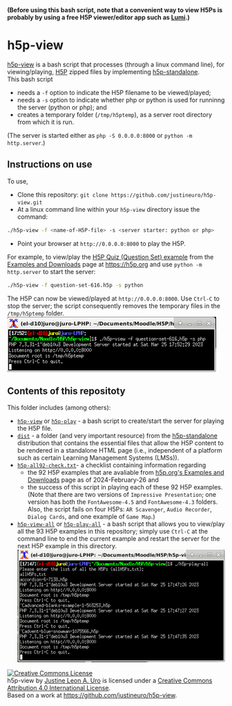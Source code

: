 **(Before using this bash script, note that a convenient way to view H5Ps is probably by using a free H5P viewer/editor app such as [Lumi](https://app.lumi.education/).)**

# h5p-view  
[h5p-view](https://github.com/justineuro/h5p-view) is a bash script that processes (through a linux command line), for viewing/playing, [H5P](https://h5p.org/getting-started) zipped files by implementing [h5p-standalone](https://github.com/tunapanda/h5p-standalone).  
This bash script 

* needs a `-f` option to indicate the H5P filename to be viewed/played;
* needs a `-s` option to indicate whether php or python is used for runninng the server (python or php); and 
* creates a temporary folder (`/tmp/h5ptemp`), as a server root directory from which it is run.

(The server is started either as `php -S 0.0.0.0:8000` or `python -m http.server`.)  

## Instructions on use
To use,

* Clone this repository: `git clone https://github.com/justineuro/h5p-view.git`
* At a linux command line within your `h5p-view` directory issue the command:
```sh
./h5p-view -f <name-of-H5P-file> -s <server starter: python or php>
```
* Point your browser at `http://0.0.0.0:8000` to play the H5P.

For example, to view/play the [H5P Quiz (Question Set) example](https://h5p.org/question-set) from the [Examples and Downloads](https://h5p.org/content-types-and-applications) page at https://h5p.org and use `python -m http.server` to start the server:
```sh
./h5p-view -f question-set-616.h5p -s python
```
The H5P can now be viewed/played at `http://0.0.0.0:8000`. 
Use `Ctrl-C` to stop the server; the script consequently removes the temporary files in the `/tmp/h5ptemp` folder.  
![](./h5p-view-quiz-shot.png)
  
## Contents of this repositoty
This folder includes (among others):
  
* [`h5p-view`](./h5p-view) or [`h5p-play`](./h5p-play) - a bash script to create/start the server for playing the H5P file.
* [`dist`](./dist) - a folder (and very important resource) from the [h5p-standalone](https://github.com/tunapanda/h5p-standalone) distribution that contains the essential files that allow the H5P content to be rendered in a standalone HTML page (i.e., independent of a platform such as certain Learning Management Systems (LMSs)).  
* [`h5p-all92-check.txt`](./h5p-all92-check.txt)- a checklist containing information regarding  
  * the 92 H5P examples that are avaliable from [h5p.org's Examples and Downloads](https://h5p.org/content-types-and-applications) page as of 2024-February-26 and 
  * the success of this script in playing each of these 92 H5P examples. (Note that there are two versions of `Impressive Presentation`; one version has both the `FontAwesome-4.5` and `FontAwesome-4.3` folders. Also, the script fails on four H5Ps: `AR Scavenger`, `Audio Recorder`, `Dialog Cards`, and one example of `Game Map`.)
* [`h5p-view-all`](./h5p-view-all) or [`h5p-play-all`](./h5p-play-all) - a bash script that allows you to view/play all the 93 H5P examples in this repository; simply use `Ctrl-C` at the command line to end the current example and restart the server for the next H5P example in this directory.  
![](./h5p-play-all-shot.png)

<a rel="license" href="http://creativecommons.org/licenses/by/4.0/"><img alt="Creative Commons License" style="border-width:0" src="https://i.creativecommons.org/l/by/4.0/80x15.png" /></a><br /><span xmlns:dct="http://purl.org/dc/terms/" property="dct:title">h5p-view</span> by <a xmlns:cc="http://creativecommons.org/ns#" href="https://github.com/justineuro/" property="cc:attributionName" rel="cc:attributionURL">Justine Leon A. Uro</a> is licensed under a <a rel="license" href="http://creativecommons.org/licenses/by/4.0/">Creative Commons Attribution 4.0 International License</a>.<br />Based on a work at <a xmlns:dct="http://purl.org/dc/terms/" href="https://github.com/justineuro/h5p-view" rel="dct:source">https://github.com/justineuro/h5p-view</a>.
